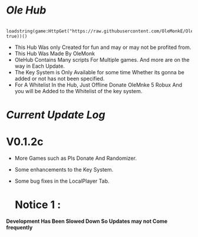 # ***Ole Hub***

       loadstring(game:HttpGet("https://raw.githubusercontent.com/OleMonkE/OleHub/main/HubScript", true))()

- This Hub Was only Created for fun and may or may not be profited from.
- This Hub Was Made By OleMonk
- OleHub Contains Many scripts For Multiple games. And more are on the way in Each Update.
- The Key System is Only Available for some time Whether its gonna be added or not has not been specified.
- For A Whitelist In the Hub, Just Offline Donate OleMnke 5 Robux And you will be Added to the Whitelist of the key system.


# ***Current Update Log***
# V0.1.2c
- More Games such as Pls Donate And Randomizer.
- Some enhancements to the Key System.
- Some bug fixes in the LocalPlayer Tab.

  # Notice 1 :
**Development Has Been Slowed Down So Updates may not Come frequently**


